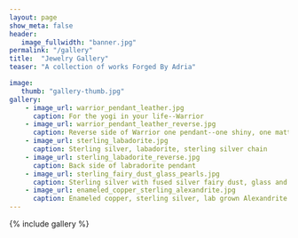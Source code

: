 ```yaml
---
layout: page
show_meta: false
header:
   image_fullwidth: "banner.jpg"
permalink: "/gallery"
title:  "Jewelry Gallery"
teaser: "A collection of works Forged By Adria"

image:
   thumb: "gallery-thumb.jpg"
gallery:
    - image_url: warrior_pendant_leather.jpg
      caption: For the yogi in your life--Warrior 
    - image_url: warrior_pendant_leather_reverse.jpg
      caption: Reverse side of Warrior one pendant--one shiny, one matte--to match your mood.
    - image_url: sterling_labadorite.jpg
      caption: Sterling silver, labadorite, sterling silver chain 
    - image_url: sterling_labadorite_reverse.jpg
      caption: Back side of labradorite pendant
    - image_url: sterling_fairy_dust_glass_pearls.jpg
      caption: Sterling silver with fused silver fairy dust, glass and pearls
    - image_url: enameled_copper_sterling_alexandrite.jpg
      caption: Enameled copper, sterling silver, lab grown Alexandrite
---
```


{% include gallery %}
